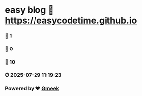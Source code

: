 # easy blog :link: https://easycodetime.github.io 
### :page_facing_up: [1](https://easycodetime.github.io/tag.html) 
### :speech_balloon: 0 
### :hibiscus: 10 
### :alarm_clock: 2025-07-29 11:19:23 
### Powered by :heart: [Gmeek](https://github.com/Meekdai/Gmeek)
